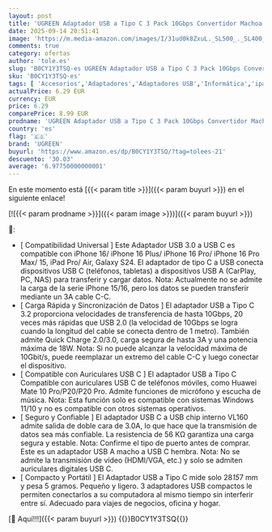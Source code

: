 ```yaml
---
layout: post
title: 'UGREEN Adaptador USB a Tipo C 3 Pack 10Gbps Convertidor Machoa a Hembra 3.2 Compatible con iPhone 16/15/14 Plus Pro MAX CarPlay MacBook iPad Galaxy'
date: 2025-09-14 20:51:41
image: 'https://m.media-amazon.com/images/I/31ud0k8ZxuL._SL500_._SL400_.jpg'
comments: true
category: ofertas
author: 'tole.es'
slug: 'B0CY1Y3TSQ-es UGREEN Adaptador USB a Tipo C 3 Pack 10Gbps Convertidor...'
sku: 'B0CY1Y3TSQ-es'
tags: [ 'Accesorios','Adaptadores','Adaptadores USB','Informática','ipad','iphone','ugreen','🇪🇸', ]
actualPrice: 6.29 EUR
currency: EUR
price: 6.29
comparePrice: 8.99 EUR
prodname: 'UGREEN Adaptador USB a Tipo C 3 Pack 10Gbps Convertidor Machoa a Hembra 3.2 Compatible con iPhone 16/15/14 Plus Pro MAX CarPlay MacBook iPad Galaxy'
country: 'es'
flag: '🇪🇸'
brand: 'UGREEN'
buyurl: 'https://www.amazon.es/dp/B0CY1Y3TSQ/?tag=tolees-21'
descuento: '30.03'
average: '6.97750000000001'
---
```


En este momento está [{{< param title >}}]({{< param buyurl >}}) en el siguiente enlace!

[![{{< param prodname >}}]({{< param image >}})]({{< param buyurl >}})

🔎:

- [ Compatibilidad Universal ] Este Adaptador USB 3.0 a USB C es compatible con iPhone 16/ iPhone 16 Plus/ iPhone 16 Pro/ iPhone 16 Pro Max/ 15, iPad Pro/ Air, Galaxy S24. El adaptador de tipo C a USB conecta dispositivos USB C (teléfonos, tabletas) a dispositivos USB A (CarPlay, PC, NAS) para transferir y cargar datos. Nota: Actualmente no se admite la carga de la serie iPhone 15/16, pero los datos se pueden transferir mediante un 3A cable C-C.
- [ Carga Rápida y Sincronización de Datos ] El adaptador USB a Tipo C 3.2 proporciona velocidades de transferencia de hasta 10Gbps, 20 veces más rápidas que USB 2.0 (la velocidad de 10Gbps se logra cuando la longitud del cable se conecta dentro de 1 metro). También admite Quick Charge 2.0/3.0, carga segura de hasta 3A y una potencia máxima de 18W. Nota: Si no puede alcanzar la velocidad máxima de 10Gbit/s, puede reemplazar un extremo del cable C-C y luego conectar el dispositivo.
- [ Compatible con Auriculares USB C ] El adaptador USB a Tipo C Compatible con auriculares USB C de teléfonos móviles, como Huawei Mate 10 Pro/P20/P20 Pro. Admite funciones de micrófono y escucha de música. Nota: Esta función solo es compatible con sistemas Windows 11/10 y no es compatible con otros sistemas operativos.
- [ Seguro y Confiable ] El adaptador USB C a USB chip interno VL160 admite salida de doble cara de 3.0A, lo que hace que la transmisión de datos sea más confiable. La resistencia de 56 KΩ garantiza una carga segura y estable. Nota: Confirme el tipo de puerto antes de comprar. Este es un adaptador USB A macho a USB C hembra. Nota: No se admite la transmisión de vídeo (HDMI/VGA, etc.) y solo se admiten auriculares digitales USB C.
- [ Compacto y Portátil ] El Adaptador USB a Tipo C mide solo 28*15*7 mm y pesa 5 gramos. Pequeño y ligero. 3 adaptadores USB compactos le permiten conectarlos a su computadora al mismo tiempo sin interferir entre sí. Adecuado para viajes de negocios, oficina y hogar.

[🛒 Aquí!!!]({{< param buyurl >}})
{{<world>}}B0CY1Y3TSQ{{</world>}}

